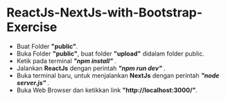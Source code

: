 # ReactJs-NextJs-with-Bootstrap-Exercise <br>
<ul>
  <li>Buat Folder <b>"public"</b>.</li>
  <li>Buka Folder <b>"public"</b>, buat folder <b>"upload"</b> didalam folder public.</li>
  <li>Ketik pada terminal <b><i> "npm install" </i></b>.</li>
  <li>Jalankan <b>ReactJs</b> dengan perintah <b><i> "npm run dev" </i></b>.</li>
  <li>Buka terminal baru, untuk menjalankan <b>NextJs</b> dengan perintah <b><i> "node server.js" </i></b>.</li>
  <li>Buka Web Browser dan ketikkan link <b>"http://localhost:3000/"</b>.</li>
  
  
</ul>
